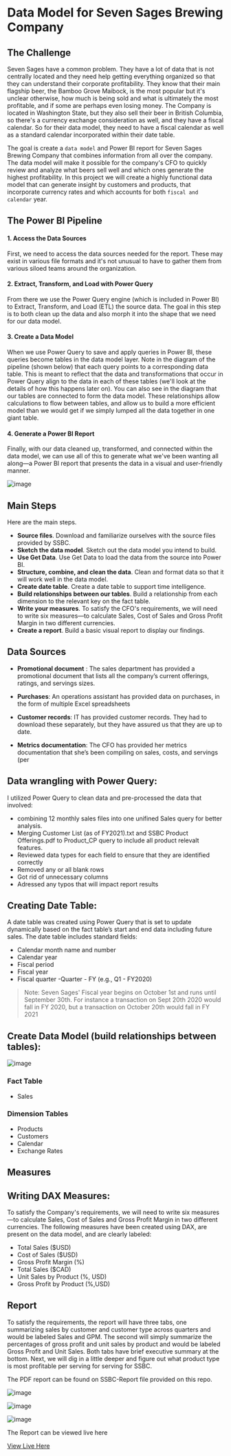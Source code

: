 # Data Model for Seven Sages Brewing Company

## The Challenge
Seven Sages have a common problem. They have a lot of data that is not centrally located and they need help getting everything organized so that they can
understand their corporate profitability. They know that their main flagship beer, the Bamboo Grove Maibock, is the most popular but it's unclear otherwise, how much
is being sold and what is ultimately the most profitable, and if some are perhaps even losing money. The Company is located in Washington State, but they also sell their beer
in British Columbia, so there's a currency exchange consideration as well, and they have a fiscal calendar. So for their data model, they need to have a fiscal calendar as 
well as a standard calendar incorporated within their date table.

The goal is create a `data model` and Power BI report for Seven Sages Brewing Company that combines information from all over the company. The data model will make it possible for the company's CFO to quickly review and analyze what beers sell well and which ones generate the highest profitability. In this project we will create a highly functional data model that can generate insight by customers and products, that incorporate currency rates and which accounts for both `fiscal and calendar` year.



## The Power BI Pipeline
#### 1. Access the Data Sources

First, we need to access the data sources needed for the report. These may exist in various file formats and it's not unusual to have to gather them from various siloed teams around the organization.

#### 2. Extract, Transform, and Load with Power Query

From there we use the Power Query engine (which is included in Power BI) to Extract, Transform, and Load (ETL) the source data. The goal in this step is to both clean up the data and also morph it into the shape that we need for our data model.

#### 3. Create a Data Model

When we use Power Query to save and apply queries in Power BI, these queries become tables in the data model layer. Note in the diagram of the pipeline (shown below) that each query points to a corresponding data table. This is meant to reflect that the data and transformations that occur in Power Query align to the data in each of these tables (we'll look at the details of how this happens later on). You can also see in the diagram that our tables are connected to form the data model. These relationships allow calculations to flow between tables, and allow us to build a more efficient model than we would get if we simply lumped all the data together in one giant table.

#### 4. Generate a Power BI Report

Finally, with our data cleaned up, transformed, and connected within the data model, we can use all of this to generate what we've been wanting all along—a Power BI report that presents the data in a visual and user-friendly manner.

![image](https://github.com/user-attachments/assets/086a164f-ece4-43b2-ab6f-b6393d5a16b6)

## Main Steps
Here are the main steps.

- **Source files**. Download and familiarize ourselves with the source files provided by SSBC.
- **Sketch the data model**. Sketch out the data model you intend to build.
- **Use Get Data**. Use Get Data to load the data from the source into Power BI.
- **Structure, combine, and clean the data**. Clean and format data so that it will work well in the data model.
- **Create date table**. Create a date table to support time intelligence.
- **Build relationships between our tables**. Build a relationship from each dimension to the relevant key on the fact table.
- **Write your measures**. To satisfy the CFO's requirements, we will need to write six measures—to calculate Sales, Cost of Sales and Gross Profit Margin in two different currencies.
 - **Create a report**. Build a basic visual report to display our findings.

## Data Sources

- **Promotional document** : The sales department has provided a promotional document that lists all the company’s current offerings, ratings, and servings sizes.

- **Purchases**: An operations assistant has provided data on purchases, in the form of multiple Excel spreadsheets

- **Customer records**: IT has provided customer records. They had to download these separately, but they have assured us that they are up to date.

- **Metrics documentation**: The CFO has provided her metrics documentation that she’s been compiling on sales, costs, and servings (per

## Data wrangling with Power Query:

I utilized Power Query to clean data and pre-processed the data that involved:

- combining 12 monthly sales files into one unifined Sales query for better analysis.
- Merging Customer List (as of FY2021).txt and SSBC Product Offerings.pdf to Product_CP query to include all product relevalt features.
- Reviewed data types for each field to ensure that they are identified correctly
- Removed any or all blank rows
- Got rid of unnecessary columns
- Adressed any typos that will impact report results


## Creating Date Table:
A date table was created using Power Query that is set to update dynamically based on the fact table’s start and end data including future sales. The date table includes standard fields:

- Calendar month name and number
- Calendar year
- Fiscal period
- Fiscal year
- Fiscal quarter -Quarter - FY (e.g., Q1 - FY2020)

> Note: Seven Sages' Fiscal year begins on October 1st and runs until September 30th. For instance a transaction on Sept 20th 2020 would fall in FY 2020, but a transaction on October 20th would fall in FY 2021


## Create Data Model (build relationships between tables):

![image](https://github.com/user-attachments/assets/57ab2abf-bb2d-4da2-8f2f-4eef3e737949)


### Fact Table

- Sales

### Dimension Tables
- Products
- Customers
- Calendar
- Exchange Rates

## Measures

## Writing DAX Measures:
To satisfy the Company's requirements, we will need to write six measures—to calculate Sales, Cost of Sales and Gross Profit Margin in two different currencies. The following measures have been created using DAX, are present on the data model, and are clearly labeled:

- Total Sales ($USD)
- Cost of Sales ($USD)
- Gross Profit Margin (%)
- Total Sales ($CAD)
- Unit Sales by Product (%, USD)
- Gross Profit by Product (%,USD)

## Report

To satisfy the requirements, the report will have three tabs, one summarizing sales by customer and customer type across quarters and would be labeled Sales and GPM. The second will simply summarize the percentages of gross profit and unit sales by product and would be labeled Gross Profit and Unit Sales. Both tabs have brief executive summary at the bottom. Next, we will dig in a little deeper and figure out what product type is most profitable per serving for serving for SSBC.

The PDF report can be found on SSBC-Report file provided on this repo.


![image](https://github.com/user-attachments/assets/7558066a-2604-4bdc-82fb-4db12f5e1eb8)


![image](https://github.com/user-attachments/assets/a5b690c9-e513-4097-bbbd-41d117d43392)


![image](https://github.com/user-attachments/assets/e40b8e19-6508-4f3a-88e8-31daa6cf303d)

The Report can be viewed live here

[View Live Here](https://app.powerbi.com/groups/me/reports/adef93f6-02f3-4343-8ec3-d95f2a2f2604/bc0fc33648195482638f?experience=power-bi)



